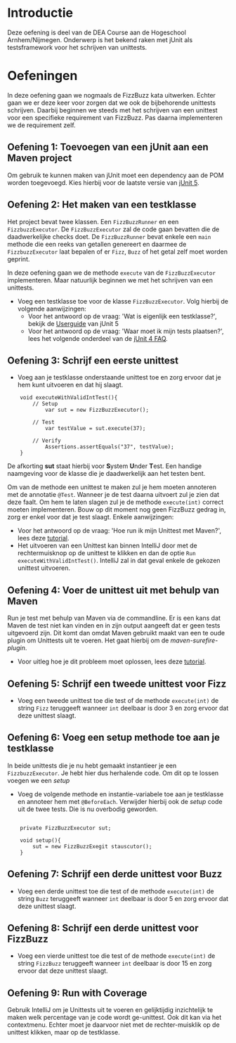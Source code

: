 # Introductie

Deze oefening is deel van de DEA Course aan de Hogeschool Arnhem/Nijmegen. Onderwerp is
het bekend raken met jUnit als testsframework voor het schrijven van unittests.

# Oefeningen
In deze oefening gaan we nogmaals de FizzBuzz kata uitwerken. Echter gaan we er deze keer voor zorgen
dat we ook de bijbehorende unittests schrijven. 
Daarbij beginnen we steeds met het schrijven van een unittest voor een specifieke requirement van 
FizzBuzz. Pas daarna implementeren we de requirement zelf. 

## Oefening 1: Toevoegen van een jUnit aan een Maven project
Om gebruik te kunnen maken van jUnit moet een dependency aan de POM worden toegevoegd. Kies hierbij voor de laatste 
versie van [jUnit 5](https://junit.org/junit5/). 

## Oefening 2: Het maken van een testklasse
Het project bevat twee klassen. Een `FizzBuzzRunner` en een `FizzbuzzExecutor`. De `FizzBuzzExecutor`
zal de code gaan bevatten die de daadwerkelijke checks doet. De `FizzBuzzRunner` bevat enkele een `main`
methode die een reeks van getallen genereert en daarmee de `FizzbuzzExecutor` laat bepalen of er `Fizz`, 
`Buzz` of het getal zelf moet worden geprint.

In deze oefening gaan we de methode `execute` van de `FizzBuzzExecutor` implementeren. Maar natuurlijk 
beginnen we met het schrijven van een unittests.

* Voeg een testklasse toe voor de klasse `FizzBuzzExecutor`. Volg hierbij de volgende aanwijzingen:
    * Voor het antwoord op de vraag: 'Wat is eigenlijk een testklasse?', bekijk de 
    [Userguide](https://junit.org/junit5/docs/current/user-guide/) van jUnit 5
    * Voor het antwoord op de vraag: 'Waar moet ik mijn tests plaatsen?', lees het volgende onderdeel van 
    de [jUnit 4 FAQ](https://junit.org/junit4/faq.html#organize_1). 
    
## Oefening 3: Schrijf een eerste unittest
* Voeg aan je testklasse onderstaande unittest toe en zorg ervoor dat je hem kunt uitvoeren en dat hij slaagt.
```$xslt
    void executeWithValidIntTest(){
        // Setup
            var sut = new FizzBuzzExecutor();
            
        // Test
            var testValue = sut.execute(37);
            
        // Verify
            Assertions.assertEquals("37", testValue);
    }
```

De afkorting **sut** staat hierbij voor **S**ystem **U**nder **T**est. Een handige naamgeving voor de klasse die je daadwerkelijk aan het 
testen bent.

Om van de methode een unittest te maken zul je hem moeten annoteren met de annotatie `@Test`. Wanneer je de test
daarna uitvoert zul je zien dat deze faalt. Om hem te laten slagen zul je de methode `execute(int)` correct moeten 
implementeren. Bouw op dit moment nog geen FizzBuzz gedrag in, zorg er enkel voor dat je test slaagt. Enkele aanwijzingen:
    
* Voor het antwoord op de vraag: 'Hoe run ik mijn Unittest met Maven?', lees deze 
        [tutorial](https://www.mkyong.com/maven/how-to-run-unit-test-with-maven/).
* Het uitvoeren van een Unittest kan binnen IntelliJ door met de rechtermuisknop op de unittest te klikken en
    dan de optie `Run executeWithValidIntTest()`. IntelliJ zal in dat geval enkele de gekozen unittest uitvoeren.

## Oefening 4: Voer de unittest uit met behulp van Maven  
Run je test met behulp van Maven via de commandline. Er is een kans dat Maven de test niet kan vinden en in zijn
output aangeeft dat er geen tests uitgevoerd zijn. Dit komt dan omdat Maven gebruikt maakt van een te oude plugin om
Unittests uit te voeren. Het gaat hierbij om de *maven-surefire-plugin*.
* Voor uitleg hoe je dit probleem moet oplossen, lees deze [tutorial](https://junit.org/junit5/docs/current/user-guide/#running-tests-build-maven).
  
## Oefening 5: Schrijf een tweede unittest voor Fizz
* Voeg een tweede unittest toe die test of de methode `execute(int)` de string `Fizz` teruggeeft wanneer `int` deelbaar is 
door 3 en zorg ervoor dat deze unittest slaagt.

## Oefening 6: Voeg een setup methode toe aan je testklasse
In beide unittests die je nu hebt gemaakt instantieer je een `FizzbuzzExecutor`. Je hebt hier dus herhalende code. Om dit
op te lossen voegen we een *setup*

* Voeg de volgende methode en instantie-variabele toe aan je testklasse en annoteer hem met `@BeforeEach`. Verwijder hierbij ook de *setup* code uit
de twee tests. Die is nu overbodig geworden.
```$xslt

    private FizzBuzzExecutor sut;
    
    void setup(){
        sut = new FizzBuzzExegit stauscutor();
    }
```

## Oefening 7: Schrijf een derde unittest voor Buzz
* Voeg een derde unittest toe die test of de methode `execute(int)` de string `Buzz` teruggeeft wanneer `int` deelbaar is 
door 5 en zorg ervoor dat deze unittest slaagt.

## Oefening 8: Schrijf een derde unittest voor FizzBuzz
* Voeg een vierde unittest toe die test of de methode `execute(int)` de string `FizzBuzz` teruggeeft wanneer `int` deelbaar is 
door 15 en zorg ervoor dat deze unittest slaagt.

## Oefening 9: Run with Coverage
Gebruik IntelliJ om je Unittests uit te voeren en gelijktijdig inzichtelijk te maken welk percentage van je code
wordt ge-unittest. Ook dit kan via het contextmenu. Echter moet je daarvoor niet met de rechter-muisklik op de unittest klikken, 
maar op de testklasse.

